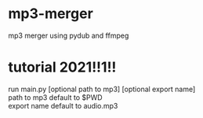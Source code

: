 # mp3-merger
mp3 merger using pydub and ffmpeg
# tutorial 2021!!1!!
run main.py [optional path to mp3] [optional export name]  
path to mp3 default to $PWD  
export name default to audio.mp3  
